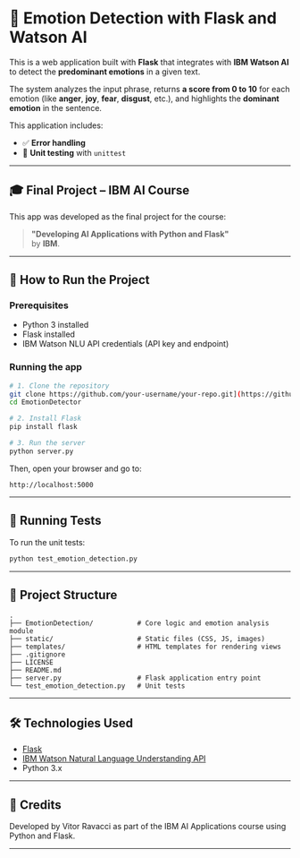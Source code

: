 # 🧠 Emotion Detection with Flask and Watson AI

This is a web application built with **Flask** that integrates with **IBM Watson AI** to detect the **predominant emotions** in a given text.

The system analyzes the input phrase, returns **a score from 0 to 10** for each emotion (like **anger**, **joy**, **fear**, **disgust**, etc.), and highlights the **dominant emotion** in the sentence.

This application includes:

- ✅ **Error handling**
- 🧪 **Unit testing** with `unittest`

---

## 🎓 Final Project – IBM AI Course

This app was developed as the final project for the course:

> **"Developing AI Applications with Python and Flask"**  
> by **IBM**.

---

## 🚀 How to Run the Project

### Prerequisites

- Python 3 installed
- Flask installed
- IBM Watson NLU API credentials (API key and endpoint)

### Running the app

```bash
# 1. Clone the repository
git clone https://github.com/your-username/your-repo.git](https://github.com/vitor115/EmotionDetector.git
cd EmotionDetector

# 2. Install Flask
pip install flask

# 3. Run the server
python server.py
```

Then, open your browser and go to:

```
http://localhost:5000
```

---

## 🧪 Running Tests

To run the unit tests:

```bash
python test_emotion_detection.py
```

---

## 📁 Project Structure

```
.
├── EmotionDetection/           # Core logic and emotion analysis module
├── static/                     # Static files (CSS, JS, images)
├── templates/                  # HTML templates for rendering views
├── .gitignore
├── LICENSE
├── README.md
├── server.py                   # Flask application entry point
└── test_emotion_detection.py   # Unit tests
```

---

## 🛠️ Technologies Used

- [Flask](https://flask.palletsprojects.com/)
- [IBM Watson Natural Language Understanding API](https://www.ibm.com/cloud/watson-natural-language-understanding)
- Python 3.x

---

## 🤖 Credits

Developed by Vitor Ravacci as part of the IBM AI Applications course using Python and Flask.

---

